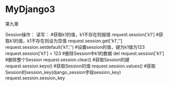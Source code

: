 # MyDjango3
第九章

Session操作：
读写：
#获取k1的值，k1不存在则报错
request.session['k1']
#获取k1的值，k1不存在则设为空值
request.session.get['k1','']
request.session.setdefault('k1','')
#设置session的值，键为k1值为123
request.session['k1'] = 123
#删除Session中k1的数据
del request.session['k1']
#删除整个Session
request.session.clear()
#获取Session的键
request.session.keys()
#获取Session的值
request.session.values()
#获取Session的session_key(django_session字段session_key)
request.session.session_key
